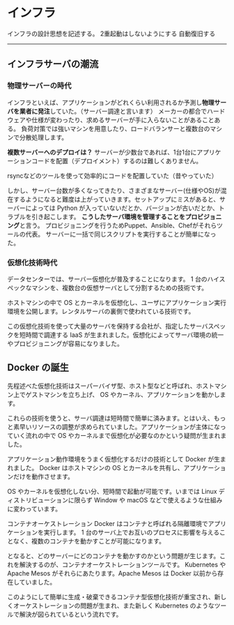 # インフラ

インフラの設計思想を記述する。
2重起動はしないようにする
自動復旧する

---
## インフラサーバの潮流

### 物理サーバーの時代

インフラといえば、アプリケーションがどれくらい利用されるか予測し**物理サーバを業者に発注**していた。（サーバー調達と言います）
メーカーの都合でハードウェアや仕様が変わったり、求めるサーバーが手に入らないことがあることある。
負荷対策では強いマシンを用意したり、ロードバランサーと複数台のマシンで分散処理します。

**複数サーバーへのデプロイは？**
サーバーが少数台であれば、1台1台にアプリケーションコードを配置（デプロイメント）するのは難しくありません。

rsyncなどのツールを使って効率的にコードを配置していた（昔やっていた）

しかし、サーバー台数が多くなってきたり、さまざまなサーバー(仕様やOS)が混在するようになると難度は上がっていきます。セットアップにミスがあると、サーバーによっては Python が入っていないだとか、バージョンが古いだとか、トラブルを引き起こします。
**こうしたサーバ環境を管理することをプロビジョニング**と言う。
プロビジョニングを行うためPuppet、Ansible、Chefがそれらツールの代表。
サーバーに一括で同じスクリプトを実行することが簡単になった。

### 仮想化技術時代

データセンターでは、サーバー仮想化が普及することになります。 1 台のハイスペックなマシンを、複数台の仮想サーバとして分割するための技術です。

ホストマシンの中で OS とカーネルを仮想化し、ユーザにアプリケーション実行環境を公開します。レンタルサーバの裏側で使われている技術です。

この仮想化技術を使って大量のサーバを保持する会社が、指定したサーバスペックを短時間で調達する IaaS が生まれました。仮想化によってサーバ環境の統一やプロビジョニングが容易になりました。

## Docker の誕生

先程述べた仮想化技術はスーパーバイザ型、ホスト型などと呼ばれ、ホストマシン上でゲストマシンを立ち上げ、 OS やカーネル、アプリケーションを動かします。

これらの技術を使うと、サーバ調達は短時間で簡単に済みます。とはいえ、もっと素早いリソースの調整が求められていました。アプリケーションが主体になっていく流れの中で OS やカーネルまで仮想化が必要なのかという疑問が生まれました。

アプリケーション動作環境をうまく仮想化するだけの技術として Docker が生まれました。 Docker はホストマシンの OS とカーネルを共有し、アプリケーションだけを動作させます。

OS やカーネルを仮想化しない分、短時間で起動が可能です。いまでは Linux ディストリビューションに限らず Window や macOS などで使えるような仕組みに変わっています。

コンテナオーケストレーション
Docker はコンテナと呼ばれる隔離環境でアプリケーションを実行します。 1 台のサーバ上でお互いのプロセスに影響を与えることなく、複数のコンテナを動かすことが可能になります。

となると、どのサーバーにどのコンテナを動かすのかという問題が生じます。これを解決するのが、コンテナオーケストレーションツールです。 Kubernetes や Apache Mesos がそれらにあたります。Apache Mesos は Docker 以前から存在していました。

このようにして簡単に生成・破棄できるコンテナ型仮想化技術が重宝され、新しくオーケストレーションの問題が生まれ、また新しく Kubernetes のようなツールで解決が図られているという流れです。